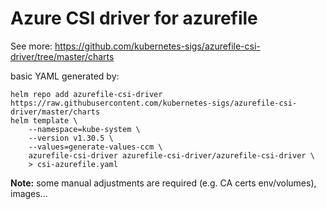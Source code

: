 # Azure CSI driver for azurefile


See more: https://github.com/kubernetes-sigs/azurefile-csi-driver/tree/master/charts

basic YAML generated by:

```
helm repo add azurefile-csi-driver https://raw.githubusercontent.com/kubernetes-sigs/azurefile-csi-driver/master/charts
helm template \
    --namespace=kube-system \
    --version v1.30.5 \
    --values=generate-values-ccm \
    azurefile-csi-driver azurefile-csi-driver/azurefile-csi-driver \
    > csi-azurefile.yaml
```

**Note:** some manual adjustments are required (e.g. CA certs env/volumes), images...
